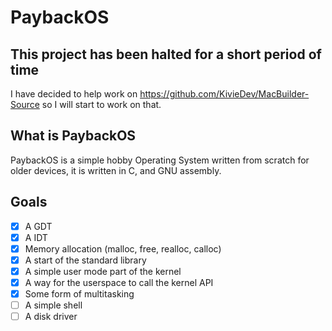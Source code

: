 # PaybackOS

## This project has been halted for a short period of time
I have decided to help work on https://github.com/KivieDev/MacBuilder-Source so I will start to work on that.

## What is PaybackOS

PaybackOS is a simple hobby Operating System written from scratch for older devices, it is written in C, and GNU assembly.

## Goals

- [x] A GDT
- [x] A IDT
- [x] Memory allocation (malloc, free, realloc, calloc)
- [x] A start of the standard library
- [x] A simple user mode part of the kernel
- [x] A way for the userspace to call the kernel API
- [x] Some form of multitasking
- [ ] A simple shell
- [ ] A disk driver

